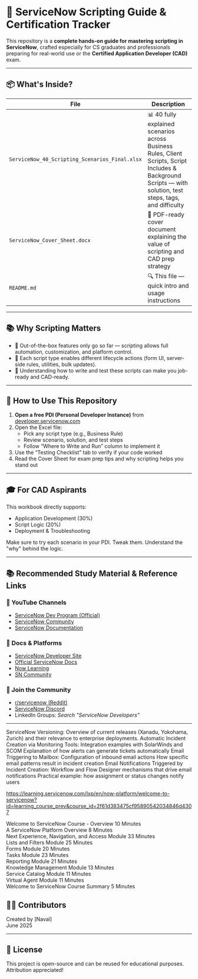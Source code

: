 
# 🚀 ServiceNow Scripting Guide & Certification Tracker

This repository is a **complete hands-on guide for mastering scripting in ServiceNow**, crafted especially for CS graduates and professionals preparing for real-world use or the **Certified Application Developer (CAD)** exam.

---

## 📦 What's Inside?

| File | Description |
|------|-------------|
| `ServiceNow_40_Scripting_Scenarios_Final.xlsx` | 📊 40 fully explained scenarios across Business Rules, Client Scripts, Script Includes & Background Scripts — with solution, test steps, tags, and difficulty |
| `ServiceNow_Cover_Sheet.docx` | 📝 PDF-ready cover document explaining the value of scripting and CAD prep strategy |
| `README.md` | 🔍 This file — quick intro and usage instructions |

---

## 📚 Why Scripting Matters

- 🧠 Out-of-the-box features only go so far — scripting allows full automation, customization, and platform control.
- 🔄 Each script type enables different lifecycle actions (form UI, server-side rules, utilities, bulk updates).
- 💼 Understanding how to write and test these scripts can make you job-ready and CAD-ready.

---

## 🧪 How to Use This Repository

1. **Open a free PDI (Personal Developer Instance)** from [developer.servicenow.com](https://developer.servicenow.com)
2. Open the Excel file:
   - Pick any script type (e.g., Business Rule)
   - Review scenario, solution, and test steps
   - Follow “Where to Write and Run” column to implement it
3. Use the “Testing Checklist” tab to verify if your code worked
4. Read the Cover Sheet for exam prep tips and why scripting helps you stand out

---

## 🎓 For CAD Aspirants

This workbook directly supports:
- Application Development (30%)
- Script Logic (20%)
- Deployment & Troubleshooting

Make sure to try each scenario in your PDI. Tweak them. Understand the "why" behind the logic.

---

## 📚 Recommended Study Material & Reference Links

### 🎥 YouTube Channels
- [ServiceNow Dev Program (Official)](https://www.youtube.com/@servicenowdevprogram)
- [ServiceNow Community](https://www.youtube.com/@ServiceNowCommunity)
- [ServiceNow Documentation](https://www.youtube.com/@ServiceNowDocs)

### 📘 Docs & Platforms
- [ServiceNow Developer Site](https://developer.servicenow.com)
- [Official ServiceNow Docs](https://docs.servicenow.com)
- [Now Learning](https://nowlearning.servicenow.com)
- [SN Community](https://community.servicenow.com)

### 💬 Join the Community
- [r/servicenow (Reddit)](https://www.reddit.com/r/servicenow/)
- [ServiceNow Discord](https://discord.gg/servicenow)
- LinkedIn Groups: *Search "ServiceNow Developers"*

---
ServiceNow Versioning: Overview of current releases (Xanadu, Yokohama, Zurich) and their relevance to enterprise deployments.
Automatic Incident Creation via Monitoring Tools:
Integration examples with SolarWinds and SCOM
Explanation of how alerts can generate tickets automatically
Email Triggering to Mailbox:
Configuration of inbound email actions
How specific email patterns result in incident creation
Email Notifications Triggered by Incident Creation:
Workflow and Flow Designer mechanisms that drive email notifications
Practical example: how assignment or status changes notify users

https://learning.servicenow.com/lxp/en/now-platform/welcome-to-servicenow?id=learning_course_prev&course_id=2f61d383475cf95890542034846d4307

  Welcome to ServiceNow Course - Overview             10 Minutes       
  A ServiceNow Platform Overview                       8 Minutes       
  Next Experience, Navigation, and Access Module      33 Minutes        
  Lists and Filters Module                            25 Minutes        
  Forms Module                                        20 Minutes        
  Tasks Module                                        23 Minutes        
  Reporting Module                                    21 Minutes        
  Knowledge Management Module                         13 Minutes        
  Service Catalog Module                              11 Minutes        
  Virtual Agent Module                                11 Minutes        
  Welcome to ServiceNow Course Summary                 5 Minutes        


## 👨‍💻 Contributors

Created by [Naval]  
June 2025

---

## 📜 License

This project is open-source and can be reused for educational purposes. Attribution appreciated!
